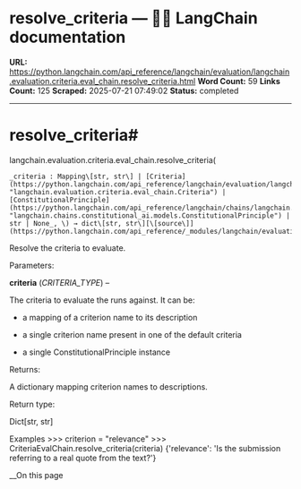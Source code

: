 # resolve_criteria — 🦜🔗 LangChain  documentation

**URL:** https://python.langchain.com/api_reference/langchain/evaluation/langchain.evaluation.criteria.eval_chain.resolve_criteria.html
**Word Count:** 59
**Links Count:** 125
**Scraped:** 2025-07-21 07:49:02
**Status:** completed

---

# resolve\_criteria\#

langchain.evaluation.criteria.eval\_chain.resolve\_criteria\(

    _criteria : Mapping\[str, str\] | [Criteria](https://python.langchain.com/api_reference/langchain/evaluation/langchain.evaluation.criteria.eval_chain.Criteria.html#langchain.evaluation.criteria.eval_chain.Criteria "langchain.evaluation.criteria.eval_chain.Criteria") | [ConstitutionalPrinciple](https://python.langchain.com/api_reference/langchain/chains/langchain.chains.constitutional_ai.models.ConstitutionalPrinciple.html#langchain.chains.constitutional_ai.models.ConstitutionalPrinciple "langchain.chains.constitutional_ai.models.ConstitutionalPrinciple") | str | None_, \) → dict\[str, str\][\[source\]](https://python.langchain.com/api_reference/_modules/langchain/evaluation/criteria/eval_chain.html#resolve_criteria)\#     

Resolve the criteria to evaluate.

Parameters:     

**criteria** \(_CRITERIA\_TYPE_\) – 

The criteria to evaluate the runs against. It can be:     

  * a mapping of a criterion name to its description

  * a single criterion name present in one of the default criteria

  * a single ConstitutionalPrinciple instance

Returns:     

A dictionary mapping criterion names to descriptions.

Return type:     

Dict\[str, str\]

Examples               >>> criterion = "relevance"     >>> CriteriaEvalChain.resolve_criteria(criteria)     {'relevance': 'Is the submission referring to a real quote from the text?'}     

__On this page
